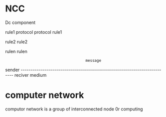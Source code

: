 # NCC
Dc component


rule1            protocol                          protocol                   rule1
                                                                              

rule2                                                                         rule2
                                                                              

rulen                                                                         rulen


                                        message
sender -------------------------------------------------------------------------- reciver
                          medium

# computer network 

computor network is a group of interconnected node 0r computing 
